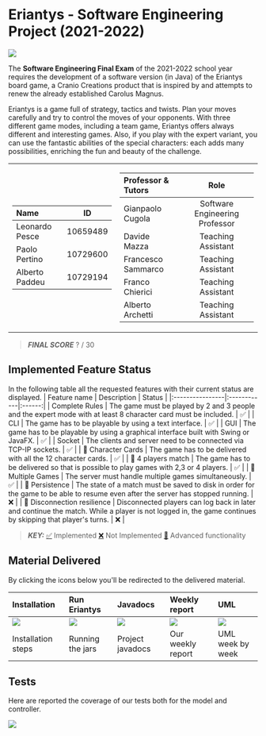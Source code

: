 # Eriantys - Software Engineering Project (2021-2022)
<a href="https://www.craniocreations.it/prodotto/eriantys/">
    <img src="https://www.craniocreations.it/wp-content/uploads/2021/06/Eriantys_slider.jpg">
</a>

The <b>Software Engineering Final Exam</b> of the 2021-2022 school year requires the development of a software version (in Java) of the Eriantys board game, a Cranio Creations product that is inspired by and attempts to renew the already established Carolus Magnus.

Eriantys is a game full of strategy, tactics and twists. Plan your moves carefully and try to control the moves of your opponents. With three different game modes, including a team game, Eriantys offers always different and interesting games. Also, if you play with the expert variant, you can use the fantastic abilities of the special characters: each adds many possibilities, enriching the fun and beauty of the challenge.


<table align="center">
<tr><td>

| Name             |    ID    |
| :--------------- | :------: |
| Leonardo Pesce   | 10659489 |
| Paolo Pertino    | 10729600 | 
| Alberto Paddeu   | 10729194 | 

</td><td>

| Professor & Tutors | Role |
|:-------------------|:----:|
| Gianpaolo Cugola   | Software Engineering Professor |
| Davide Mazza       | Teaching Assistant             |
| Francesco Sammarco | Teaching Assistant             |
| Franco Chierici    | Teaching Assistant             |
| Alberto Archetti   | Teaching Assistant             |

</td></tr> </table>

> **_FINAL SCORE_** ? / 30

## Implemented Feature Status
In the following table all the requested features with their current status are displayed.
| Feature name    | Description | Status |
|:----------------|:------------|:------:|
| Complete Rules  | The game must be played by 2 and 3 people and the expert mode with at least 8 character card must be included. | ✅ |
|       CLI       | The game has to be playable by using a text interface. | ✅ |
|       GUI       | The game has to be playable by using a graphical interface built with Swing or JavaFX. | ✅ |
|    Socket       | The clients and server need to be connected via TCP-IP sockets. | ✅ |
| 👑 Character Cards | The game has to be delivered with all the 12 character cards. | ✅ |
| 👑 4 players match | The game has to be delivered so that is possible to play games with 2,3 or 4 players. | ✅ |
| 👑 Multiple Games  | The server must handle multiple games simultaneously. | ✅ |
| 👑 Persistence     | The state of a match must be saved to disk in order for the game to be able to resume even after the server has stopped running. | ❌ |
| 👑 Disconnection resilience | Disconnected players can log back in later and continue the match. While a player is not logged in, the game continues by skipping that player's turns. | ❌ |

> **_KEY:_** [✅]() Implemented [❌]() Not Implemented [👑]() Advanced functionality

## Material Delivered
By clicking the icons below you'll be redirected to the delivered material.

| Installation | Run Eriantys | Javadocs | Weekly report | UML |
|:-------------|:-------------|:---------|:--------------|:----|
| <a target="_self" href="https://github.com/leonardopesce/ing-sw-2022-Pesce-Pertino-Paddeu/wiki/Installation">![][installation-logo]</a> | <a target="_self" href="https://github.com/leonardopesce/ing-sw-2022-Pesce-Pertino-Paddeu/wiki/Running">![][running-logo]</a> | <a target="_self" href="https://github.com/leonardopesce/ing-sw-2022-Pesce-Pertino-Paddeu/tree/main/Deliverables/Javadocs">![][javadocs-logo]</a> | <a target="_self" href="https://github.com/leonardopesce/ing-sw-2022-Pesce-Pertino-Paddeu/blob/main/Deliverables/eriantys_report.pdf">![][report-logo]</a> | <a target="_self" href="https://github.com/leonardopesce/ing-sw-2022-Pesce-Pertino-Paddeu/blob/main/Deliverables/UML">![][uml-logo]</a> |
| Installation steps | Running the jars | Project javadocs | Our weekly report | UML week by week

## Tests
Here are reported the coverage of our tests both for the model and controller.

![][tests-img]


[installation-logo]: markdown-assets/installation.gif
[running-logo]: markdown-assets/running.gif
[javadocs-logo]: markdown-assets/javadoc.gif
[report-logo]: markdown-assets/report.gif
[uml-logo]: markdown-assets/uml.gif
[tests-img]: markdown-assets/tests.png
